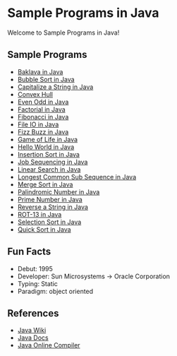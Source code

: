 
# Sample Programs in Java

Welcome to Sample Programs in Java!

## Sample Programs

- [Baklava in Java](https://github.com/TheRenegadeCoder/sample-programs/issues/934)
- [Bubble Sort in Java](BubbleSort.java)
- [Capitalize a String in Java](https://github.com/TheRenegadeCoder/sample-programs/issues/1366)
- [Convex Hull](https://github.com/TheRenegadeCoder/sample-programs/issues/1365)
- [Even Odd in Java](https://github.com/jrg94/sample-programs/issues/937)
- [Factorial in Java](https://github.com/TheRenegadeCoder/sample-programs/issues/931)
- [Fibonacci in Java](https://github.com/TheRenegadeCoder/sample-programs/issues/483)
- [File IO in Java](https://sample-programs.therenegadecoder.com/projects/file-io/)
- [Fizz Buzz in Java](https://sample-programs.therenegadecoder.com/projects/fizz-buzz/java/)
- [Game of Life in Java](https://github.com/jrg94/sample-programs/issues/108)
- [Hello World in Java](https://therenegadecoder.com/code/hello-world-in-java/)
- [Insertion Sort in Java](https://sample-programs.therenegadecoder.com/projects/insertion-sort/)
- [Job Sequencing in Java](https://sample-programs.therenegadecoder.com/projects/job-sequencing-with-deadlines/)
- [Linear Search in Java](LinearSearch.java)
- [Longest Common Sub Sequence in Java](https://github.com/TheRenegadeCoder/sample-programs/issues/1364)
- [Merge Sort in Java](https://sample-programs.therenegadecoder.com/projects/merge-sort/)
- [Palindromic Number in Java](PalindromicNumber.java)
- [Prime Number in Java](https://github.com/TheRenegadeCoder/sample-programs/issues/1372)
- [Reverse a String in Java](https://therenegadecoder.com/code/java/reverse-a-string-in-java/)
- [ROT-13 in Java](https://github.com/TheRenegadeCoder/sample-programs/issues/1369)
- [Selection Sort in Java](SelectionSort.java)
- [Quick Sort in Java](https://github.com/TheRenegadeCoder/sample-programs/issues/1370)

## Fun Facts

- Debut: 1995
- Developer: Sun Microsystems -> Oracle Corporation
- Typing: Static
- Paradigm: object oriented

## References

- [Java Wiki](https://en.wikipedia.org/wiki/Java_(programming_language))
- [Java Docs](https://docs.oracle.com/en/java/)
- [Java Online Compiler](https://www.jdoodle.com/online-java-compiler)

